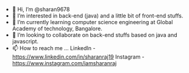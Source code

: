 - 👋 Hi, I’m @sharan9678
- 👀 I’m interested in back-end (java) and a little bit of front-end stuffs.
- 🌱 I’m currently learning computer science engineering at Global Academy of technology, Bangalore.
- 💞️ I’m looking to collaborate on back-end stuffs based on java and javascript.
- 📫 How to reach me ...
      LinkedIn - https://www.linkedin.com/in/sharanraj19
      Instagram - https://www.instagram.com/iamsharanraj

<!---
sharan9678/sharan9678 is a ✨ special ✨ repository because its `README.md` (this file) appears on your GitHub profile.
You can click the Preview link to take a look at your changes.
--->
